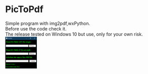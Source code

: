 # PicToPdf
Simple program with img2pdf,wxPython. <br>
Before use the code check it. <br>
The release tested on Windows 10 but use, only for your own risk. <br>
<img align="left" width="100" height="100" src="https://github.com/prhckspc/PicToPdf/blob/main/Screenshot/Main.png">